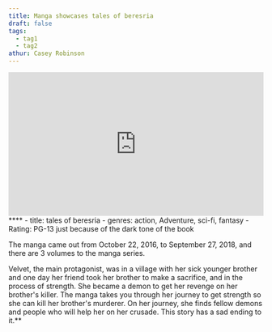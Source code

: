 ```yaml
---
title: Manga showcases tales of beresria
draft: false
tags:
  - tag1
  - tag2
athur: Casey Robinson
---
```

<div style="position:relative; padding-bottom:56.25%; height:0; overflow:hidden;">
  <iframe src="https://www.youtube.com/embed/VIDEO_ID"
      style="position:absolute; top:0; left:0; width:100%; height:100%; border:0;"
      allowfullscreen>
  </iframe>
</div>
****
- title: tales of beresria
- genres: action, Adventure, sci-fi, fantasy
- Rating: PG-13 just because of the dark tone of the book

The manga came out from October 22, 2016, to September 27, 2018, and there are 3 volumes to the manga series.

Velvet, the main protagonist, was in a village with her sick younger brother and one day her friend took her brother to make a sacrifice, and in the process of strength. She became a demon to get her revenge on her brother's killer. The manga takes you through her journey to get strength so she can kill her brother's murderer. On her journey, she finds fellow demons and people who will help her on her crusade. This story has a sad ending to it.**